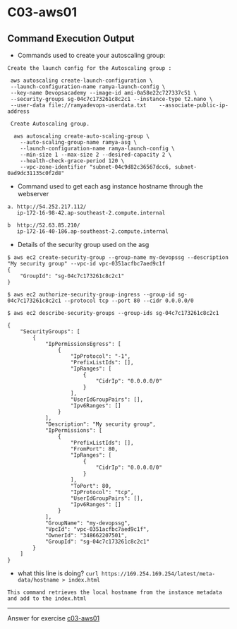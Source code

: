 # C03-aws01

## Command Execution Output
- Commands used to create your autoscaling group:
```
Create the launch config for the Autoscaling group :

 aws autoscaling create-launch-configuration \
 --launch-configuration-name ramya-launch-config \
 --key-name Devopsacademy --image-id ami-0a58e22c727337c51 \
 --security-groups sg-04c7c173261c8c2c1 --instance-type t2.nano \
 --user-data file://ramyadevops-userdata.txt    --associate-public-ip-address 

 Create Autoscaling group.

  aws autoscaling create-auto-scaling-group \
    --auto-scaling-group-name ramya-asg \
    --launch-configuration-name ramya-launch-config \
    --min-size 1 --max-size 2 --desired-capacity 2 \
    --health-check-grace-period 120 \
    --vpc-zone-identifier "subnet-04c9d82c36567dcc6, subnet-0ad9dc31135c0f2d8"

```

- Command used to get each asg instance hostname through the webserver
```
a. http://54.252.217.112/
   ip-172-16-98-42.ap-southeast-2.compute.internal

b  http://52.63.85.210/
   ip-172-16-40-186.ap-southeast-2.compute.internal

```

- Details of the security group used on the asg
```
$ aws ec2 create-security-group --group-name my-devopssg --description "My security group" --vpc-id vpc-0351acfbc7aed9c1f
{
    "GroupId": "sg-04c7c173261c8c2c1"
}

$ aws ec2 authorize-security-group-ingress --group-id sg-04c7c173261c8c2c1 --protocol tcp --port 80 --cidr 0.0.0.0/0

$ aws ec2 describe-security-groups --group-ids sg-04c7c173261c8c2c1

{
    "SecurityGroups": [
        {
            "IpPermissionsEgress": [
                {
                    "IpProtocol": "-1",
                    "PrefixListIds": [],
                    "IpRanges": [
                        {
                            "CidrIp": "0.0.0.0/0"
                        }
                    ],
                    "UserIdGroupPairs": [],
                    "Ipv6Ranges": []
                }
            ],
            "Description": "My security group",
            "IpPermissions": [
                {
                    "PrefixListIds": [],
                    "FromPort": 80,
                    "IpRanges": [
                        {
                            "CidrIp": "0.0.0.0/0"
                        }
                    ],
                    "ToPort": 80,
                    "IpProtocol": "tcp",
                    "UserIdGroupPairs": [],
                    "Ipv6Ranges": []
                }
            ],
            "GroupName": "my-devopssg",
            "VpcId": "vpc-0351acfbc7aed9c1f",
            "OwnerId": "348662207501",
            "GroupId": "sg-04c7c173261c8c2c1"
        }
    ]
}
```

- what this line is doing? `curl https://169.254.169.254/latest/meta-data/hostname > index.html`
```
This command retrieves the local hostname from the instance metadata and add to the index.html
```

<!-- Don't change anything below this point-->
***
Answer for exercise [c03-aws01](https://github.com/devopsacademyau/academy/blob/aa1f1af00809616bdc1f8ba1d333b897c331d632/classes/03class/exercises/c03-aws01/README.md)